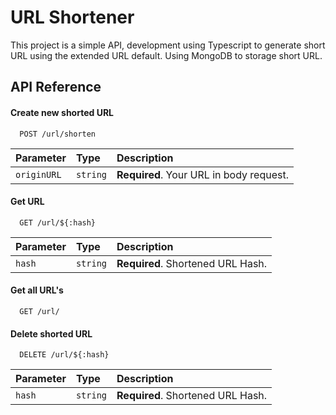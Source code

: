 # URL Shortener

This project is a simple API, development using Typescript to generate short URL using the extended URL default. Using MongoDB to storage short URL.

## API Reference

#### Create new shorted URL

```http
  POST /url/shorten
```

| Parameter   | Type     | Description                             |
| :---------- | :------- | :-------------------------------------- |
| `originURL` | `string` | **Required**. Your URL in body request. |

#### Get URL

```http
  GET /url/${:hash}
```

| Parameter | Type     | Description                       |
| :-------- | :------- | :-------------------------------- |
| `hash`    | `string` | **Required**. Shortened URL Hash. |

#### Get all URL's

```http
  GET /url/
```

#### Delete shorted URL

```http
  DELETE /url/${:hash}
```

| Parameter | Type     | Description                       |
| :-------- | :------- | :-------------------------------- |
| `hash`    | `string` | **Required**. Shortened URL Hash. |
